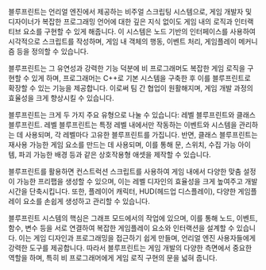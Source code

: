 블루프린트는 언리얼 엔진에서 제공하는 비주얼 스크립팅 시스템으로, 게임 개발자 및 디자이너가 복잡한 프로그래밍 언어에 대한 깊은 지식 없이도 게임 내의 로직과 인터랙티브 요소를 구현할 수 있게 해줍니다. 이 시스템은 노드 기반의 인터페이스를 사용하여 시각적으로 스크립트를 작성하며, 게임 내 객체의 행동, 이벤트 처리, 게임플레이 메커니즘 등을 정의할 수 있습니다.

블루프린트는 그 유연성과 강력한 기능 덕분에 비 프로그래머도 복잡한 게임 로직을 구현할 수 있게 하며, 프로그래머는 C++로 기본 시스템을 구축한 후 이를 블루프린트로 확장할 수 있는 기능을 제공합니다. 이로써 팀 간 협업이 원활해지며, 게임 개발 과정의 효율성을 크게 향상시킬 수 있습니다.

블루프린트는 크게 두 가지 주요 유형으로 나눌 수 있습니다: 레벨 블루프린트와 클래스 블루프린트. 레벨 블루프린트는 특정 레벨 내에서만 작동하는 이벤트와 시스템을 관리하는 데 사용되며, 각 레벨마다 고유한 블루프린트를 가집니다. 반면, 클래스 블루프린트는 재사용 가능한 게임 요소를 만드는 데 사용되며, 이를 통해 문, 스위치, 수집 가능 아이템, 파괴 가능한 배경 등과 같은 상호작용형 애셋을 제작할 수 있습니다.

블루프린트를 활용하면 컨스트럭션 스크립트를 사용하여 게임 내에서 다양한 맞춤 설정이 가능한 프리팹을 생성할 수 있으며, 이는 레벨 디자인의 효율성을 크게 높여주고 개발 시간을 단축시킵니다. 또한, 플레이어 캐릭터, HUD(헤드업 디스플레이), 다양한 게임플레이 요소를 손쉽게 생성하고 관리할 수 있습니다.

블루프린트 시스템의 핵심은 그래프 모드에서의 작업에 있으며, 이를 통해 노드, 이벤트, 함수, 변수 등을 서로 연결하여 복잡한 게임플레이 요소와 인터랙션을 설계할 수 있습니다. 이는 게임 디자인과 프로그래밍을 접근하기 쉽게 만들며, 언리얼 엔진 사용자들에게 강력한 도구를 제공합니다. 따라서 블루프린트는 게임 개발의 다양한 측면에서 중요한 역할을 하며, 특히 비 프로그래머에게 게임 로직 구현의 문을 넓혀 줍니다.
